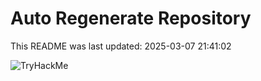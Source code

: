 # Auto Regenerate Repository

This README was last updated: 2025-03-07 21:41:02

 ![TryHackMe](https://tryhackme.com/badge/533634)